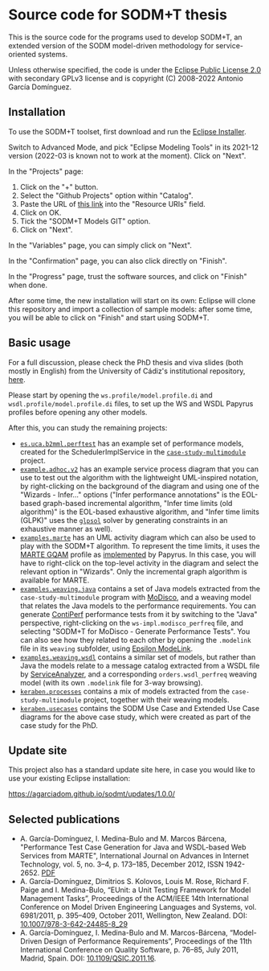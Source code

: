 # Source code for SODM+T thesis

This is the source code for the programs used to develop SODM+T, an extended version of the SODM model-driven methodology for service-oriented systems.

Unless otherwise specified, the code is under the [Eclipse Public License 2.0](https://www.eclipse.org/legal/epl-2.0/) with secondary GPLv3 license and is copyright (C) 2008-2022 Antonio García Domínguez.

## Installation

To use the SODM+T toolset, first download and run the [Eclipse Installer](https://www.eclipse.org/downloads/).

Switch to Advanced Mode, and pick "Eclipse Modeling Tools" in its 2021-12 version (2022-03 is known not to work at the moment).
Click on "Next".

In the "Projects" page:

1. Click on the "+" button.
1. Select the "Github Projects" option within "Catalog".
1. Paste the URL of [this link](https://raw.githubusercontent.com/agarciadom/sodmt/master/workspace-models/sodmt.models.oomph/SODMTModelsGIT.setup) into the "Resource URIs" field.
1. Click on OK.
1. Tick the "SODM+T Models GIT" option.
1. Click on "Next".

In the "Variables" page, you can simply click on "Next".

In the "Confirmation" page, you can also click directly on "Finish".

In the "Progress" page, trust the software sources, and click on "Finish" when done.

After some time, the new installation will start on its own: Eclipse will clone this repository and import a collection of sample models: after some time, you will be able to click on "Finish" and start using SODM+T.

## Basic usage

For a full discussion, please check the PhD thesis and viva slides (both mostly in English) from the University of Cádiz's institutional repository, [here](http://rodin.uca.es/xmlui/handle/10498/15965).

Please start by opening the `ws.profile/model.profile.di` and `wsdl.profile/model.profile.di` files, to set up the WS and WSDL Papyrus profiles before opening any other models.

After this, you can study the remaining projects:

* [`es.uca.b2mml.perftest`](workspace-models/es.uca.b2mml.perftest) has an example set of performance models, created for the SchedulerImplService in the [`case-study-multimodule`](case-study-multimodule) project.
* [`example.adhoc.v2`](workspace-models/example.adhoc.v2) has an example service process diagram that you can use to test out the algorithm with the lightweight UML-inspired notation, by right-clicking on the background of the diagram and using one of the "Wizards - Infer..." options ("Infer performance annotations" is the EOL-based graph-based incremental algorithm, "Infer time limits (old algorithm)" is the EOL-based exhaustive algorithm, and "Infer time limits (GLPK)" uses the [`glpsol`](https://www.gnu.org/software/glpk/) solver by generating constraints in an exhaustive manner as well).
* [`examples.marte`](workspace-models/examples.marte) has an UML activity diagram which can also be used to play with the SODM+T algorithm. To represent the time limits, it uses the [MARTE GQAM](https://www.omg.org/omgmarte/) profile as [implemented](https://www.eclipse.org/papyrus/components/marte/) by Papyrus. In this case, you will have to right-click on the top-level activity in the diagram and select the relevant option in "Wizards". Only the incremental graph algorithm is available for MARTE.
* [`examples.weaving.java`](workspace-models/examples.weaving.java) contains a set of Java models extracted from the `case-study-multimodule` program with [MoDisco](https://www.eclipse.org/MoDisco/), and a weaving model that relates the Java models to the performance requirements. You can generate [ContiPerf](https://sourceforge.net/projects/contiperf/) performance tests from it by switching to the "Java" perspective, right-clicking on the `ws-impl.modisco_perfreq` file, and selecting "SODM+T for MoDisco - Generate Performance Tests". You can also see how they related to each other by opening the `.modelink` file in its `weaving` subfolder, using [Epsilon ModeLink](https://www.eclipse.org/epsilon/doc/modelink/).
* [`examples.weaving.wsdl`](workspace-models/examples.weaving.wsdl) contains a similar set of models, but rather than Java the models relate to a message catalog extracted from a WSDL file by [ServiceAnalyzer](workspace-metamodels/bundles/es.uca.webservices.service-analyzer), and a corresponding `orders.wsdl_perfreq` weaving model (with its own `.modelink` file for 3-way browsing).
* [`keraben.processes`](workspace-models/keraben.processes) contains a mix of models extracted from the `case-study-multimodule` project, together with their weaving models.
* [`keraben.usecases`](workspace-models/keraben.usecases) contains the SODM Use Case and Extended Use Case diagrams for the above case study, which were created as part of the case study for the PhD.

## Update site

This project also has a standard update site here, in case you would like to use your existing Eclipse installation:

https://agarciadom.github.io/sodmt/updates/1.0.0/

## Selected publications

* A. García-Domínguez, I. Medina-Bulo and M. Marcos Bárcena, "Performance Test Case Generation for Java and WSDL-based Web Services from MARTE", International Journal on Advances in Internet Technology, vol. 5, no. 3–4, p. 173–185, December 2012, ISSN 1942-2652. [PDF](http://www.iariajournals.org/internet_technology/inttech_v5_n34_2012_paged.pdf)
* A. García-Domínguez, Dimitrios S. Kolovos, Louis M. Rose, Richard F. Paige and I. Medina-Bulo, “EUnit: a Unit Testing Framework for Model Management Tasks”, Proceedings of the ACM/IEEE 14th International Conference on Model Driven Engineering Languages and Systems, vol. 6981/2011, p. 395–409, October 2011, Wellington, New Zealand. DOI: [10.1007/978-3-642-24485-8_29](http://dx.doi.org/10.1007/978-3-642-24485-8_29)
* A. García-Domínguez, I. Medina-Bulo and M. Marcos-Bárcena, “Model-Driven Design of Performance Requirements”, Proceedings of the 11th International Conference on Quality Software, p. 76–85, July 2011, Madrid, Spain. DOI: [10.1109/QSIC.2011.16](http://dx.doi.org/10.1109/QSIC.2011.16).
